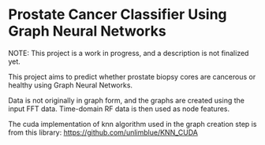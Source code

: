 # Prostate Cancer Classifier Using Graph Neural Networks

NOTE: This project is a work in progress, and a description is not finalized yet.

This project aims to predict whether prostate biopsy cores are cancerous or healthy using Graph Neural Networks.

Data is not originally in graph form, and the graphs are created using the input FFT data. Time-domain RF data is then used as node features.

The cuda implementation of knn algorithm used in the graph creation step is from this library: https://github.com/unlimblue/KNN_CUDA
